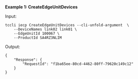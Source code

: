 **Example 1: CreateEdgeUnitDevices**



Input: 

```
tccli iecp CreateEdgeUnitDevices --cli-unfold-argument  \
    --DeviceNames link02 link01 \
    --EdgeUnitId 100067 \
    --ProductId SA4RZ3NLIM
```

Output: 
```
{
    "Response": {
        "RequestId": "f1ba65ee-80cd-4462-80ff-79620c149c12"
    }
}
```

